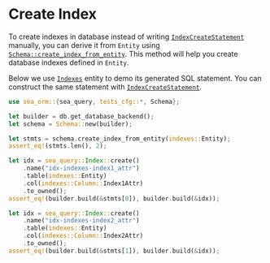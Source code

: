 # Create Index

To create indexes in database instead of writing [`IndexCreateStatement`](https://docs.rs/sea-query/*/sea_query/index/struct.IndexCreateStatement.html) manually, you can derive it from `Entity` using [`Schema::create_index_from_entity`](https://docs.rs/sea-orm/*/sea_orm/schema/struct.Schema.html#method.create_index_from_entity). This method will help you create database indexes defined in `Entity`.

Below we use [`Indexes`](https://github.com/SeaQL/sea-orm/blob/master/src/tests_cfg/indexes.rs) entity to demo its generated SQL statement. You can construct the same statement with [`IndexCreateStatement`](https://docs.rs/sea-query/*/sea_query/index/struct.IndexCreateStatement.html).

```rust
use sea_orm::{sea_query, tests_cfg::*, Schema};

let builder = db.get_database_backend();
let schema = Schema::new(builder);

let stmts = schema.create_index_from_entity(indexes::Entity);
assert_eq!(stmts.len(), 2);

let idx = sea_query::Index::create()
    .name("idx-indexes-index1_attr")
    .table(indexes::Entity)
    .col(indexes::Column::Index1Attr)
    .to_owned();
assert_eq!(builder.build(&stmts[0]), builder.build(&idx));

let idx = sea_query::Index::create()
    .name("idx-indexes-index2_attr")
    .table(indexes::Entity)
    .col(indexes::Column::Index2Attr)
    .to_owned();
assert_eq!(builder.build(&stmts[1]), builder.build(&idx));
```
